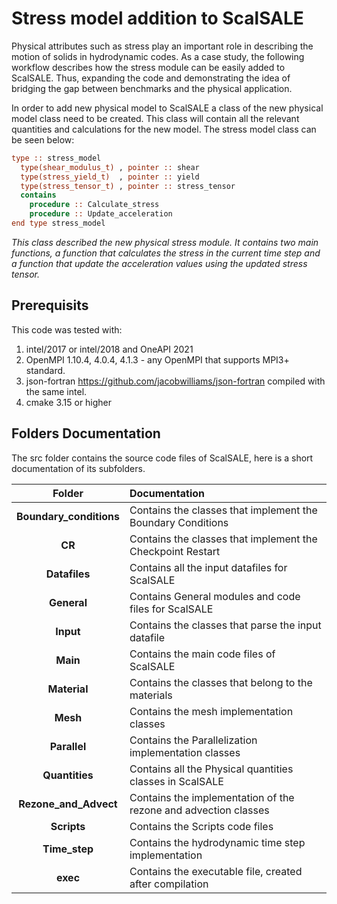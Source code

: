 # Stress model addition to ScalSALE
Physical attributes such as stress play an important role in describing the motion of solids in hydrodynamic codes. As a case study, the following workflow describes how the stress module can be easily added to ScalSALE. Thus, expanding the code and demonstrating the idea of bridging the gap between benchmarks and the physical application.

In order to add new physical model to ScalSALE a class of the new physical model class need to be created. This class will contain all the relevant quantities and calculations for the new model. The stress model class can be seen below:
```fortran
type :: stress_model
  type(shear_modulus_t) , pointer :: shear
  type(stress_yield_t)  , pointer :: yield
  type(stress_tensor_t) , pointer :: stress_tensor
  contains
    procedure :: Calculate_stress
    procedure :: Update_acceleration
end type stress_model
```

*This class described the new physical stress module. It contains two main functions, a function that calculates the stress in the current time step and a function that update the acceleration values using the updated stress tensor.*
## Prerequisits

This code was tested with:
1. intel/2017 or intel/2018 and OneAPI 2021
2. OpenMPI 1.10.4, 4.0.4, 4.1.3 - any OpenMPI that supports MPI3+ standard.
3. json-fortran https://github.com/jacobwilliams/json-fortran compiled with the same intel.
4. cmake 3.15 or higher

## Folders Documentation

The src folder contains the source code files of ScalSALE, here is a short documentation of its subfolders.

|Folder                    |Documentation                                                                   |
|:---:                     |:---                                                                            |
|**Boundary_conditions**   |Contains the classes that implement the Boundary Conditions                     |
|**CR**                    |Contains the classes that implement the Checkpoint Restart                      |
|**Datafiles**             |Contains all the input datafiles for ScalSALE                                     |
|**General**               |Contains General modules and code files for ScalSALE                              |
|**Input**                 |Contains the classes that parse the input datafile                              |
|**Main**                  |Contains the main code files of ScalSALE                                          |
|**Material**              |Contains the classes that belong to the materials                               |
|**Mesh**                  |Contains the mesh implementation classes                                        |
|**Parallel**              |Contains the Parallelization implementation classes                             |
|**Quantities**            |Contains all the Physical quantities classes in ScalSALE                          |
|**Rezone_and_Advect**     |Contains the implementation of the rezone and advection classes                 |
|**Scripts**               |Contains the Scripts code files                                                 |
|**Time_step**             |Contains the hydrodynamic time step implementation                              |
|**exec**                  |Contains the executable file, created after compilation                         |


